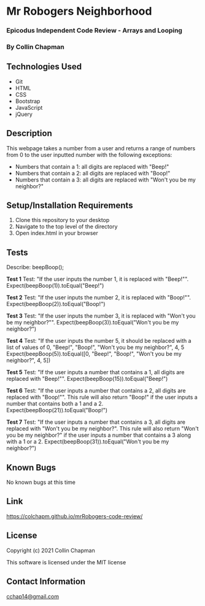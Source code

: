 # Mr Robogers Neighborhood

### Epicodus Independent Code Review - Arrays and Looping

### By Collin Chapman

## Technologies Used

* Git
* HTML
* CSS
* Bootstrap
* JavaScript
* jQuery

## Description

This webpage takes a number from a user and returns a range of numbers from 0 to the user inputted number with the following exceptions:

* Numbers that contain a 1: all digits are replaced with "Beep!"
* Numbers that contain a 2: all digits are replaced with "Boop!"
* Numbers that contain a 3: all digits are replaced with "Won't you be my neighbor?"

## Setup/Installation Requirements

  1. Clone this repository to your desktop
  2. Navigate to the top level of the directory
  3. Open index.html in your browser 

## Tests

Describe: beepBoop();

**Test 1** Test: "If the user inputs the number 1, it is replaced with "Beep!"".
Expect(beepBoop(1)).toEqual("Beep!")

**Test 2** Test: "If the user inputs the number 2, it is replaced with "Boop!"".
Expect(beepBoop(2)).toEqual("Boop!")

**Test 3** Test: "If the user inputs the number 3, it is replaced with "Won't you be my neighbor?"".
Expect(beepBoop(3)).toEqual("Won't you be my neighbor?")

**Test 4** Test: "If the user inputs the number 5, it should be replaced with a list of values of 0, "Beep!", "Boop!", "Won't you be my neighbor?", 4, 5
Expect(beepBoop(5)).toEqual([0, "Beep!", "Boop!", "Won't you be my neighbor?", 4, 5])

**Test 5** Test: "If the user inputs a number that contains a 1, all digits are replaced with "Beep!"".
Expect(beepBoop(15)).toEqual("Beep!")

**Test 6** Test: "If the user inputs a number that contains a 2, all digits are replaced with "Boop!"". This rule will also return "Boop!" if the user inputs a number that contains both a 1 and a 2.
Expect(beepBoop(21)).toEqual("Boop!")

**Test 7** Test: "If the user inputs a number that contains a 3, all digits are replaced with "Won't you be my neighbor?". This rule will also return "Won't you be my neighbor?" if the user inputs a number that contains a 3 along with a 1 or a 2.
Expect(beepBoop(31)).toEqual("Won't you be my neighbor?")

## Known Bugs

No known bugs at this time

## Link

https://colchapm.github.io/mrRobogers-code-review/

## License

Copyright (c) 2021 Collin Chapman

This software is licensed under the MIT license

## Contact Information

cchap14@gmail.com